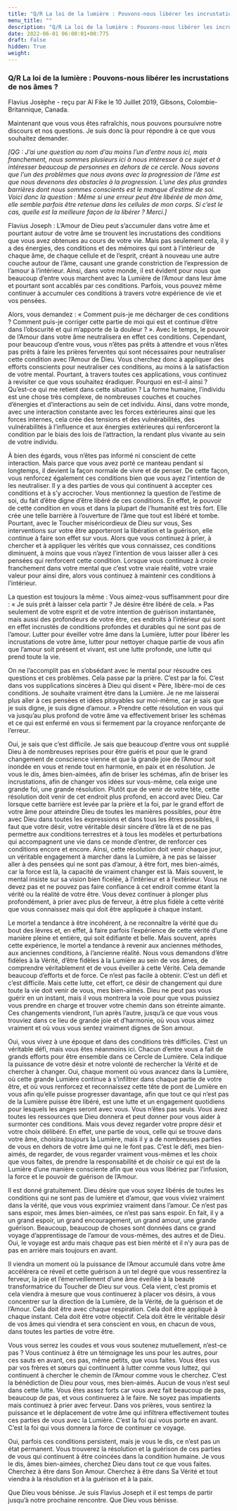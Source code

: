 ```yaml
---
title: "Q/R La loi de la lumière : Pouvons-nous libérer les incrustations de nos âmes ?"
menu_title: ""
description: "Q/R La loi de la lumière : Pouvons-nous libérer les incrustations de nos âmes ?"
date: 2022-06-01 06:00:01+00:775
draft: False
hidden: True
weight:
---
```

### Q/R La loi de la lumière : Pouvons-nous libérer les incrustations de nos âmes ?

Flavius Josèphe - reçu par Al Fike le 10 Juillet 2019, Gibsons, Colombie-Britannique, Canada.

Maintenant que vous vous êtes rafraîchis, nous pouvons poursuivre notre discours et nos questions. Je suis donc là pour répondre à ce que vous souhaitez demander.

*[QG : J’ai une question au nom d’au moins l’un d’entre nous ici, mais franchement, nous sommes plusieurs ici à nous intéresser à ce sujet et à intéresser beaucoup de personnes en dehors de ce cercle. Nous savons que l’un des problèmes que nous avons avec la progression de l’âme est que nous devenons des obstacles à la progression. L’une des plus grandes barrières dont nous sommes conscients est le manque d’estime de soi. Voici donc la question : Même si une erreur peut être libérée de mon âme, elle semble parfois être retenue dans les cellules de mon corps. Si c’est le cas, quelle est la meilleure façon de la libérer ? Merci.]*

Flavius Joseph : L’Amour de Dieu peut s’accumuler dans votre âme et pourtant autour de votre âme se trouvent les incrustations des conditions que vous avez obtenues au cours de votre vie. Mais pas seulement cela, il y a des énergies, des conditions et des mémoires qui sont à l’intérieur de chaque âme, de chaque cellule et de l’esprit, créant à nouveau une autre couche autour de l’âme, causant une grande constriction de l’expression de l’amour à l’intérieur. Ainsi, dans votre monde, il est évident pour nous que beaucoup d’entre vous marchent avec la Lumière de l’Amour dans leur âme et pourtant sont accablés par ces conditions. Parfois, vous pouvez même continuer à accumuler ces conditions à travers votre expérience de vie et vos pensées.

Alors, vous demandez : « Comment puis-je me décharger de ces conditions ? Comment puis-je corriger cette partie de moi qui est et continue d’être dans l’obscurité et qui m’apporte de la douleur ? ». Avec le temps, le pouvoir de l’Amour dans votre âme neutralisera en effet ces conditions. Cependant, pour beaucoup d’entre vous, vous n’êtes pas prêts à attendre et vous n’êtes pas prêts à faire les prières ferventes qui sont nécessaires pour neutraliser cette condition avec l’Amour de Dieu. Vous cherchez donc à appliquer des efforts conscients pour neutraliser ces conditions, au moins à la satisfaction de votre mental. Pourtant, à travers toutes ces applications, vous continuez à revisiter ce que vous souhaitez éradiquer. Pourquoi en est-il ainsi ? Qu’est-ce qui me retient dans cette situation ? La forme humaine, l’individu est une chose très complexe, de nombreuses couches et couches d’énergies et d’interactions au sein de cet individu. Ainsi, dans votre monde, avec une interaction constante avec les forces extérieures ainsi que les forces internes, cela crée des tensions et des vulnérabilités, des vulnérabilités à l’influence et aux énergies extérieures qui renforceront la condition par le biais des lois de l’attraction, la rendant plus vivante au sein de votre individu.

À bien des égards, vous n’êtes pas informé ni conscient de cette interaction. Mais parce que vous avez porté ce manteau pendant si longtemps, il devient la façon normale de vivre et de penser. De cette façon, vous renforcez également ces conditions bien que vous ayez l’intention de les neutraliser. Il y a des parties de vous qui continuent à accepter ces conditions et à s’y accrocher. Vous mentionnez la question de l’estime de soi, du fait d’être digne d’être libéré de ces conditions. En effet, le pouvoir de cette condition en vous et dans la plupart de l’humanité est très fort. Elle crée une telle barrière à l’ouverture de l’âme que tout est libéré et tombe. Pourtant, avec le Toucher miséricordieux de Dieu sur vous, Ses interventions sur votre être apporteront la libération et la guérison, elle continue à faire son effet sur vous. Alors que vous continuez à prier, à chercher et à appliquer les vérités que vous connaissez, ces conditions diminuent, à moins que vous n’ayez l’intention de vous laisser aller à ces pensées qui renforcent cette condition. Lorsque vous continuez à croire franchement dans votre mental que c’est votre vraie réalité, votre vraie valeur pour ainsi dire, alors vous continuez à maintenir ces conditions à l’intérieur.

La question est toujours la même : Vous aimez-vous suffisamment pour dire : « Je suis prêt à laisser cela partir ? Je désire être libéré de cela. » Pas seulement de votre esprit et de votre intention de guérison instantanée, mais aussi des profondeurs de votre être, ces endroits à l’intérieur qui sont en effet incrustés de conditions profondes et durables qui ne sont pas de l’amour. Lutter pour éveiller votre âme dans la Lumière, lutter pour libérer les incrustations de votre âme, lutter pour nettoyer chaque partie de vous afin que l’amour soit présent et vivant, est une lutte profonde, une lutte qui prend toute la vie.

On ne l’accomplit pas en s’obsédant avec le mental pour résoudre ces questions et ces problèmes. Cela passe par la prière. C’est par la foi. C’est dans vos supplications sincères à Dieu qui disent « Père, libère-moi de ces conditions. Je souhaite vraiment être dans la Lumière. Je ne me laisserai plus aller à ces pensées et idées pitoyables sur moi-même, car je sais que je suis digne, je suis digne d’amour. » Prendre cette résolution en vous qui va jusqu’au plus profond de votre âme va effectivement briser les schémas et ce qui est enfermé en vous si fermement par la croyance renforçante de l’erreur.

Oui, je sais que c’est difficile. Je sais que beaucoup d’entre vous ont supplié Dieu à de nombreuses reprises pour être guéris et pour que le grand changement de conscience vienne et que la grande joie de l’Amour soit inondée en vous et rende tout en harmonie, en paix et en résolution. Je vous le dis, âmes bien-aimées, afin de briser les schémas, afin de briser les incrustations, afin de changer vos idées sur vous-même, cela exige une grande foi, une grande résolution. Plutôt que de venir de votre tête, cette résolution doit venir de cet endroit plus profond, en accord avec Dieu. Car lorsque cette barrière est levée par la prière et la foi, par le grand effort de votre âme pour atteindre Dieu de toutes les manières possibles, pour être avec Dieu dans toutes les expressions et dans tous les êtres possibles, il faut que votre désir, votre véritable désir sincère d’être là et de ne pas permettre aux conditions terrestres et à tous les modèles et perturbations qui accompagnent une vie dans ce monde d’entrer, de renforcer ces conditions encore et encore. Ainsi, cette résolution doit venir chaque jour, un véritable engagement à marcher dans la Lumière, à ne pas se laisser aller à des pensées qui ne sont pas d’amour, à être fort, mes bien-aimés, car la force est là, la capacité de vraiment changer est là. Mais souvent, le mental insiste sur sa vision bien ficelée, à l’intérieur et à l’extérieur. Vous ne devez pas et ne pouvez pas faire confiance à cet endroit comme étant la vérité ou la réalité de votre être. Vous devez continuer à plonger plus profondément, à prier avec plus de ferveur, à être plus fidèle à cette vérité que vous connaissez mais qui doit être appliquée à chaque instant.

Le mortel a tendance à être incohérent, à ne reconnaître la vérité que du bout des lèvres et, en effet, à faire parfois l’expérience de cette vérité d’une manière pleine et entière, qui soit édifiante et belle. Mais souvent, après cette expérience, le mortel a tendance à revenir aux anciennes méthodes, aux anciennes conditions, à l’ancienne réalité. Nous vous demandons d’être fidèles à la Vérité, d’être fidèles à la Lumière au sein de vos âmes, de comprendre véritablement et de vous éveiller à cette Vérité. Cela demande beaucoup d’efforts et de force. Ce n’est pas facile à obtenir. C’est un défi et c’est difficile. Mais cette lutte, cet effort, ce désir de changement qui dure toute la vie doit venir de vous, mes bien-aimés. Dieu ne peut pas vous guérir en un instant, mais il vous montrera la voie pour que vous puissiez vous prendre en charge et trouver votre chemin dans son étreinte aimante. Ces changements viendront, l’un après l’autre, jusqu’à ce que vous vous trouviez dans ce lieu de grande joie et d’harmonie, où vous vous aimez vraiment et où vous vous sentez vraiment dignes de Son amour.

Oui, vous vivez à une époque et dans des conditions très difficiles. C’est un véritable défi, mais vous êtes néanmoins ici. Chacun d’entre vous a fait de grands efforts pour être ensemble dans ce Cercle de Lumière. Cela indique la puissance de votre désir et notre volonté de rechercher la Vérité et de chercher à changer. Oui, chaque moment où vous avancez dans la Lumière, où cette grande Lumière continue à s’infiltrer dans chaque partie de votre être, et où vous renforcez et reconnaissez cette tête de pont de Lumière en vous afin qu’elle puisse progresser davantage, afin que tout ce qui n’est pas de la Lumière puisse être libéré, est une lutte et un engagement quotidiens pour lesquels les anges seront avec vous. Vous n’êtes pas seuls. Vous avez toutes les ressources que Dieu donnera et peut donner pour vous aider à surmonter ces conditions. Mais vous devez regarder votre propre désir et votre choix délibéré. En effet, une partie de vous, celle qui se trouve dans votre âme, choisira toujours la Lumière, mais il y a de nombreuses parties de vous en dehors de votre âme qui ne le font pas. C’est le défi, mes bien-aimés, de regarder, de vous regarder vraiment vous-mêmes et les choix que vous faites, de prendre la responsabilité et de choisir ce qui est de la Lumière d’une manière consciente afin que vous vous libériez par l’infusion, la force et le pouvoir de guérison de l’Amour.

Il est donné gratuitement. Dieu désire que vous soyez libérés de toutes les conditions qui ne sont pas de lumière et d’amour, que vous viviez vraiment dans la vérité, que vous vous exprimiez vraiment dans l’amour. Ce n’est pas sans espoir, mes âmes bien-aimées, ce n’est pas sans espoir. En fait, il y a un grand espoir, un grand encouragement, un grand amour, une grande guérison. Beaucoup, beaucoup de choses sont données dans ce grand voyage d’apprentissage de l’amour de vous-mêmes, des autres et de Dieu. Oui, le voyage est ardu mais chaque pas est bien mérité et il n’y aura pas de pas en arrière mais toujours en avant.

Il viendra un moment où la puissance de l’Amour accumulé dans votre âme accélérera ce réveil et cette guérison à un tel degré que vous ressentirez la ferveur, la joie et l’émerveillement d’une âme éveillée à la beauté transformatrice du Toucher de Dieu sur vous. Cela vient, c’est promis et cela viendra à mesure que vous continuerez à placer vos désirs, à vous concentrer sur la direction de la Lumière, de la Vérité, de la guérison et de l’Amour. Cela doit être avec chaque respiration. Cela doit être appliqué à chaque instant. Cela doit être votre objectif. Cela doit être le véritable désir de vos âmes qui viendra et sera conscient en vous, en chacun de vous, dans toutes les parties de votre être.

Vous vous serrez les coudes et vous vous soutenez mutuellement, n’est-ce pas ? Vous continuez à être un témoignage les uns pour les autres, pour ces sauts en avant, ces pas, même petits, que vous faites. Vous êtes vus par vos frères et sœurs qui continuent à lutter comme vous luttez, qui continuent à chercher le chemin de l’Amour comme vous le cherchez. C’est la bénédiction de Dieu pour vous, mes bien-aimés. Aucun de vous n’est seul dans cette lutte. Vous êtes assez forts car vous avez fait beaucoup de pas, beaucoup de pas, et vous continuerez à le faire. Ne soyez pas impatients mais continuez à prier avec ferveur. Dans vos prières, vous sentirez la puissance et le déplacement de votre âme qui infiltrera effectivement toutes ces parties de vous avec la Lumière. C’est la foi qui vous porte en avant. C’est la foi qui vous donnera la force de continuer ce voyage.

Oui, parfois ces conditions persistent, mais je vous le dis, ce n’est pas un état permanent. Vous trouverez la résolution et la guérison de ces parties de vous qui continuent à être coincées dans la condition humaine. Je vous le dis, âmes bien-aimées, cherchez Dieu dans tout ce que vous faites. Cherchez à être dans Son Amour. Cherchez à être dans Sa Vérité et tout viendra à la résolution et à la guérison et à la paix.

Que Dieu vous bénisse. Je suis Flavius Joseph et il est temps de partir jusqu’à notre prochaine rencontre. Que Dieu vous bénisse.
